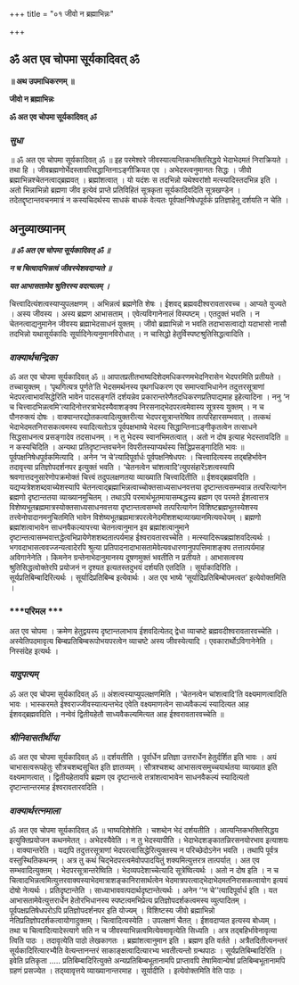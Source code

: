 +++
title = "०१ जीवो न ब्रह्माभिन्नः"

+++


## ॐ अत एव चोपमा सूर्यकादिवत् ॐ

**॥ अथ उपमाधिकरणम् ॥**

**जीवो न ब्रह्माभिन्नः**

**ॐ अत एव चोपमा सूर्यकादिवत् *ॐ***

### ***सुधा***

॥ ॐ अत एव चोपमा सूर्यकादिवत् ॐ ॥ इह परमेश्वरे जीवस्यात्यन्तिकभक्तिसिद्धये भेदाभेदमतं निराक्रियते । तथा हि । जीवब्रह्मणोर्भेदस्तावत्सिद्धान्तिनाऽङ्गीक्रियत एव । अभेदस्त्वनुमानतः सिद्धः । जीवो ब्रह्माभिन्नश्चेतनत्वाद्ब्रह्मवत् । ब्रह्मांशत्वात् । यो यदंशः स तदभिन्नो यथेश्वरांशो मत्स्यादिस्तदभिन्न इति । अतो भिन्नाभिन्नो ब्रह्मणा जीव इत्येवं प्राप्ते प्रतिविहितं सूत्रकृता सूर्यकादिवदिति सूत्रखण्डेन । तदेतद्दृष्टान्तवचनमात्रं न कस्यचिदर्थस्य साधकं बाधकं वेत्यतः पूर्वपक्षनिषेधपूर्वकं प्रतिज्ञाहेतू दर्शयति न चेति ।

## **अनुव्याख्यानम्**

***॥ ॐ अत एव चोपमा सूर्यकादिवत् ॐ ॥***

***न च चित्वादभिन्नत्वं जीवस्येशवदाप्यते ॥***

***यत आभासतामेव श्रुतिरस्य वदत्यलम् ।***

चित्त्वादित्यंशत्वस्याप्युपलक्षणम् । अभिन्नत्वं ब्रह्मणेति शेषः । ईशवद् ब्रह्मवदीश्वरावतारवच्च । आप्यते युज्यते । अस्य जीवस्य । अस्य ब्रह्मण आभासताम् । एवेत्यविगानेनालं विस्पष्टम् । एतदुक्तं भवति । न चेतनत्वाद्यनुमानेन जीवस्य ब्रह्माभेदसाधनं युक्तम् । जीवो ब्रह्माभिन्नो न भवति तदाभासत्वाद्यो यदाभासो नासौ तदभिन्नो यथासूर्यकादिः सूर्यादिनेत्यनुमानविरोधात् । न चासिद्धो हेतुर्विस्पष्टश्रुतिसिद्धत्वादिति ।

### ***वाक्यार्थचन्द्रिका***

ॐ अत एव चोपमा सूर्यकादिवत् ॐ ॥ आपातप्रतीतभाष्यदिशेदमधिकरणमभेदनिरासेन भेदपरमिति प्रतीयते । तच्चायुक्तम् । ‘पृथगित्यत्र पूर्णते’ति भेदसमर्थनस्य पृथगधिकरण एव समाप्त्वाभिधानेन तदुत्तरसूत्राणां भेदपरत्वाभावसिद्धेरिति भावेन पादसङ्गतिं दर्शयन्नेव प्रकारान्तरेणैतदधिकरणप्रतिपाद्यमाह इहेत्यादिना । ननु ‘न च चित्त्वादभिन्नत्वमि’त्यादिनोत्तरत्राभेदस्यैवाशङ्क्य निरसनाद्भेदपरत्वमेवास्य सूत्रस्य युक्तम् । न च पौनरुक्त्यं दोषः । वाक्यान्तरद्योतकत्वादित्युक्तरीत्या भेदपरसूत्रान्तरेष्विव तत्परिहारसम्भवात् । तत्कथं भेदाभेदमतनिरासकत्वमस्य स्यादित्यतोऽत्र पूर्वपक्षभाष्ये भेदस्य सिद्धान्तिनाऽङ्गीकृतत्वेन तत्साधने सिद्धसाधनत्व प्रसङ्गादेव तदसाधनम् । न तु भेदस्य स्वानभिमतत्वात् । अतो न दोष इत्याह भेदस्तावदिति ॥ न कस्यचिदिति । अन्यथा प्रतिदृष्टान्तवचनेन विपरीतस्याप्यर्थस्य सिद्धिप्रसङ्गादिति भावः ॥ पूर्वपक्षनिषेधपूर्वकमित्यादि । अनेन ‘न चे’त्यादिपूर्वार्धः पूर्वपक्षनिषेधपरः । चित्त्वादित्यस्य तद्बहिर्भावेन तदावृत्त्या प्रतिज्ञोपदर्शनपर इत्युक्तं भवति । ‘चेतनत्वेन चांशत्वादि’त्युपसंहारेंऽशत्वस्यापि श्रवणात्तदनुसारेणोपक्रमोक्तं चित्त्वं तदुपलक्षणतया व्याख्याति चित्त्वादितीति ॥ ईशवद्ब्रह्मवदिति । यद्यप्यत्रेशशब्दवाच्येशस्यापि चेतनत्वाद्ब्रह्माभिन्नत्वाच्चोक्तसाध्यसाधनवत्तया दृष्टान्तत्वसम्भवान्न तत्परित्यागेन ब्रह्मणो दृष्टान्ततया व्याख्यानमुचितम् । तथाऽपि परमार्थभूतमायासम्बद्धस्य ब्रह्मण एव परमते ईशत्वात्तत्र विशेष्यभूतब्रह्ममात्रस्योक्तसाध्यसाधनवत्तया दृष्टान्तत्वसम्भवे तत्परित्यागेन विशिष्टब्रह्मभूतस्येशस्य तत्त्वेनोपादानमनुचितमिति भावेन विशेष्यभूतब्रह्ममात्रपरत्वेनेदमीशशब्दव्याख्यानमित्यवधेयम् । ब्रह्मणो ब्रह्मांशत्वाभावेन साधनवैकल्यापत्त्या चेतनत्वानुमान इव ब्रह्मांशत्वानुमाने दृष्टान्तत्वासम्भवात्तद्धेत्वभिप्रायेणेशशब्दतात्पर्यमाह ईश्वरावतारवच्चेति । मत्स्यादिरूपब्रह्मांशवदित्यर्थः । भगवदाभासत्ववज्जन्यत्वादेरपि श्रुत्या प्रतिपादनादाभासतामेवेत्यवधारणानुपपत्तिमाशङ्क्य तत्तात्पर्यमाह अविगानेनेति । किमनेन ग्रन्तेनाभेदानुमानस्य दूषणमुक्तं भवतीति न प्रतीयते । आभासत्वस्य श्रुतिसिद्धत्वोक्तेरपि प्रयोजनं न दृश्यत इत्यतस्तदुभयं दर्शयति एतदिति । सूर्याकादिरिति । सूर्यप्रतिबिम्बादिरित्यर्थः । सूर्यादिप्रतिबिम्ब इत्येवार्थः । अत एव भाष्ये ‘सूर्यादिप्रतिबिम्बोपमत्वत’ इत्येवोक्तमिति ।

### ***परिमल ***

अत एव चोपमा । क्रमेण हेतुद्वयस्य दृष्टान्तलाभाय ईशवदित्येतद् द्वेधा व्याचष्टे ब्रह्मवदीश्वरावतारवच्चेति । अस्येतिपदमावृत्य बिम्बप्रतिबिम्बरूपोभयपरत्वेन व्याचष्टे अस्य जीवस्येत्यादि । एवकारार्थोऽविगानेनेति । निस्संदेह इत्यर्थः ।

### ***यादुपत्यम्***

ॐ अत एव चोपमा सूर्यकादिवत् ॐ ॥ अंशत्वस्याप्युपलक्षणमिति । ‘चेतनत्वेन चांशत्वादि’ति वक्ष्यमाणत्वादिति भावः । भास्करमते ईश्वराज्जीवस्यात्यन्तभेद एवेति वक्ष्यमाणत्वेन साध्यवैकल्यं स्यादित्यत आह ईशवद्ब्रह्मवदिति । नन्वेवं द्वितीयहेतौ साध्यवैकल्यमित्यत आह ईश्वरावतारवच्चेति ॥

### ***श्रीनिवासतीर्थीया***

ॐ अत एव चोपमा सूर्यकादिवत् ॐ ॥ दर्शयतीति । पूर्वार्धेन प्रतिज्ञा उत्तरार्धेन हेतुर्दर्शित इति भावः । अयं चाभासत्वरूपहेतुः सौत्रचशब्दसूचित इति ज्ञातव्यम् । सौत्रश्चशब्द आभासत्वसमुच्चयार्थतया व्याख्यात इति वक्ष्यमाणत्वात् । द्वितीयहेतावपि ब्रह्मण एव दृष्टान्तत्वे तत्रांशत्वाभावेन साधनवैकल्यं स्यादित्यतो दृष्टान्तान्तरमाह ईश्वरावतारवदिति ।

### ***वाक्यार्थरत्नमाला***

ॐ अत एव चोपमा सूर्यकादिवत् ॐ ॥ भाष्यदिशेशेति । चशब्देन भेदं दर्शयतीति । आत्यन्तिकभक्तिसिद्धय इत्युक्तिप्रयोजन कथनमेतत् । अभेदस्यैवेति । न तु भेदस्यापीति । भेदाभेदशङ्कातन्निरसनयोरभाव इत्याशयः । वाक्यान्तरेति । यद्यपि तदुत्तरसूत्राणां भेदपरत्वासिद्धेरित्युक्तस्य न परिच्छेदोऽनेन भवति । तथापि पूर्वत्र वस्तुस्थितिकथनम् । अत्र तु कथं चिद्भेदपरत्वमेवोपपादयितुं शक्यमित्युत्तरत्र तात्पर्यात् । अत एव सम्भवादित्युक्तम् । भेदपरसूत्रान्तरेष्विति । भेदव्यपदेशाच्चेत्यादि सूत्रेष्वित्यर्थः । अतो न दोष इति । न च चित्वादभिन्नत्वमित्युत्तरवाक्यस्याभेदमात्राशङ्कानिरासार्थत्वेन भेदमात्रपरत्वाद्भेदाभेदमतनिरासकत्वायोग इत्ययं दोषो नेत्यर्थः । प्रतिदृष्टान्तेति । साध्याभाववत्पदार्थदृष्टान्तेत्यर्थः । अनेन ‘‘न चे’’त्यादिपूर्वार्ध इति । यत आभासतामेवेत्युत्तरार्धेन हेतोरभिधानस्य स्पष्टत्वमभिप्रेत्य प्रतिज्ञोपदर्शकत्वमस्य व्युत्पादितम् । पूर्वपक्षप्रतिषेधपरोऽपि प्रतिज्ञोपदर्शनपर इति योज्यम् । विशिष्टस्य जीवो ब्रह्माभिन्नो नेतिप्रतिज्ञोपदर्शकत्वायोगादुक्तम् । चित्वादित्यस्येति । उपलक्षणं चैतत् । ईशवदाप्यत इत्यस्य बोध्यम् । तथा च चित्वादित्यादेस्त्यागे सति न च जीवस्याभिन्नत्वमित्येवमावृत्येति सिध्यति । अत्र तद्बहिर्भावेनावृत्या त्विति पाठः । तदावृत्येति पाठो लेखकागतः । ब्रह्मांशत्वानुमान इति । ब्रह्मण इति वर्तते । अत्रैतदितीत्यनन्तरं सूर्यकादिरित्यारभ्यैति वेत्यन्तानन्तरं साकाङ्क्षत्वादित्यारभ्य भवतीत्यन्तो ग्रन्थपाठः । सूर्यप्रतिबिम्बादिरिति । इवेति प्रतिकृता ..... प्रतिबिम्बादिरित्युक्ते अन्यप्रतिबिम्बभूतानामपि प्राप्तावपि तेषामिवान्येषां प्रतिबिम्बभूतानामपि ग्रहणं प्रसज्येत । तद्य्वावृत्तये व्याख्यानान्तरमाह । सूर्यादीति । इत्येवोक्तमिति वेति पाठः ।

